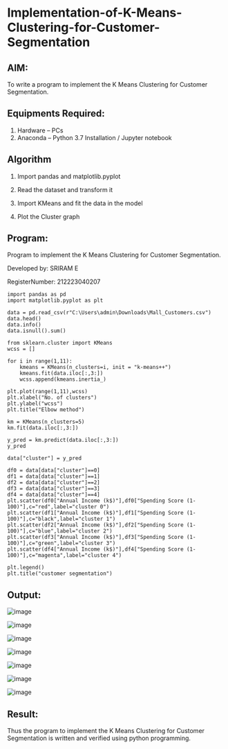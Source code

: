 # Implementation-of-K-Means-Clustering-for-Customer-Segmentation

## AIM:
To write a program to implement the K Means Clustering for Customer Segmentation.

## Equipments Required:
1. Hardware – PCs
2. Anaconda – Python 3.7 Installation / Jupyter notebook

## Algorithm
1. Import pandas and matplotlib.pyplot

2. Read the dataset and transform it

3. Import KMeans and fit the data in the model

4. Plot the Cluster graph

## Program:

Program to implement the K Means Clustering for Customer Segmentation.

Developed by: SRIRAM E

RegisterNumber:  212223040207

```
import pandas as pd
import matplotlib.pyplot as plt

data = pd.read_csv(r"C:\Users\admin\Downloads\Mall_Customers.csv")
data.head()
data.info()
data.isnull().sum()

from sklearn.cluster import KMeans
wcss = []

for i in range(1,11):
    kmeans = KMeans(n_clusters=i, init = "k-means++")
    kmeans.fit(data.iloc[:,3:])
    wcss.append(kmeans.inertia_)

plt.plot(range(1,11),wcss)
plt.xlabel("No. of clusters")
plt.ylabel("wcss")
plt.title("Elbow method")

km = KMeans(n_clusters=5)
km.fit(data.iloc[:,3:])

y_pred = km.predict(data.iloc[:,3:])
y_pred

data["cluster"] = y_pred

df0 = data[data["cluster"]==0]
df1 = data[data["cluster"]==1]
df2 = data[data["cluster"]==2]
df3 = data[data["cluster"]==3]
df4 = data[data["cluster"]==4]
plt.scatter(df0["Annual Income (k$)"],df0["Spending Score (1-100)"],c="red",label="cluster 0")
plt.scatter(df1["Annual Income (k$)"],df1["Spending Score (1-100)"],c="black",label="cluster 1")
plt.scatter(df2["Annual Income (k$)"],df2["Spending Score (1-100)"],c="blue",label="cluster 2")
plt.scatter(df3["Annual Income (k$)"],df3["Spending Score (1-100)"],c="green",label="cluster 3")
plt.scatter(df4["Annual Income (k$)"],df4["Spending Score (1-100)"],c="magenta",label="cluster 4")

plt.legend()
plt.title("customer segmentation")

```

## Output:

![image](https://github.com/user-attachments/assets/f7d39f9d-bf81-4101-b7ad-16e88c1df2d2)

![image](https://github.com/user-attachments/assets/c66dbd56-89e9-42db-a22f-ae6f7531150e)

![image](https://github.com/user-attachments/assets/71a3ddd0-fa52-4a55-b0e1-399fbd253d70)

![image](https://github.com/user-attachments/assets/0898f356-d7f5-482d-bf3e-b6ebd1d4d087)

![image](https://github.com/user-attachments/assets/fa80dedc-e841-4d48-9f95-b62a745951ec)

![image](https://github.com/user-attachments/assets/65f4984a-aab3-4a46-a3d3-617f97a03be0)

![image](https://github.com/user-attachments/assets/51c2e9d3-585c-493d-b75c-d981c32d34ae)

## Result:
Thus the program to implement the K Means Clustering for Customer Segmentation is written and verified using python programming.
